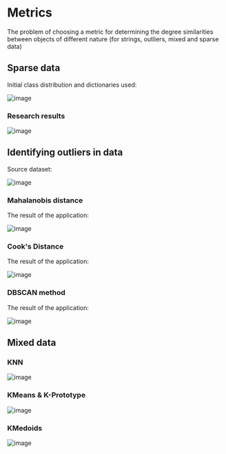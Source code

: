 # Metrics
The problem of choosing a metric for determining the degree similarities between objects of different nature (for strings, outliers, mixed and sparse data)

## Sparse data
Initial class distribution and dictionaries used:

![image](https://github.com/AndrewSalygin/metrics/assets/46914821/885d4cce-43e3-41cc-b25c-6593830c598f)
### Research results
![image](https://github.com/AndrewSalygin/metrics/assets/46914821/d245cfa3-e42b-4ddd-a6cb-45472ff33427)

## Identifying outliers in data

Source dataset:

![image](https://github.com/AndrewSalygin/metrics/assets/46914821/0d40d892-655e-45e8-8a03-67d50f0479a7)

### Mahalanobis distance

The result of the application:

![image](https://github.com/AndrewSalygin/metrics/assets/46914821/b63e12ad-c325-4fe2-b298-f15ff0ceb535)

### Cook's Distance

The result of the application:

![image](https://github.com/AndrewSalygin/metrics/assets/46914821/8ea95b98-0868-4567-9ffc-1209aefd7271)

### DBSCAN method

The result of the application:

![image](https://github.com/AndrewSalygin/metrics/assets/46914821/6d4eef62-7c04-4d59-96c6-022fe9bacf8a)

## Mixed data

### KNN

![image](https://github.com/AndrewSalygin/metrics/assets/46914821/ea2fb3e0-801a-421d-9ef8-527669308710)

### KMeans & K-Prototype

![image](https://github.com/AndrewSalygin/metrics/assets/46914821/963bc665-6312-4d8d-8087-b7a254674c7b)

### KMedoids

![image](https://github.com/AndrewSalygin/metrics/assets/46914821/bc194a8a-4169-454e-bc95-c4ec61e2b7d6)


